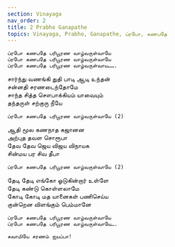 ```yaml
---
section: Vinayaga
nav_order: 2
title: 2 Prabho Ganapathe
topics: Vinayaga, Prabho, Ganapathe, ப்ரபோ, கணபதே
---
```

`ப்ரபோ கணபதே பரிபூரண வாழ்வருள்வாயே`\
`ப்ரபோ கணபதே பரிபூரண வாழ்வருள்வாயே`\
`ப்ரபோ கணபதே பரிபூரண வாழ்வருள்வாய…….`

சார்ந்து வணங்கி துதி பாடி ஆடி உந்தன்\
சன்னதி சரணடைந்தோமே\
சாந்த சித்த சௌபாக்கியம் யாவையும்\
தந்தருள் சற்குரு நீயே

`ப்ரபோ கணபதே பரிபூரண வாழ்வருள்வாயே (2)`

ஆதி மூல கணநாத கஜானன\
அற்புத தவள சொரூபா\
தேவ தேவ ஜெய விஜய விநாயக\
சின்மய பர சிவ தீபா

`ப்ரபோ கணபதே பரிபூரண வாழ்வருள்வாயே (2)`

தேடி தேடி எங்கோ ஓடுகின்றார் உள்ளே\
தேடி கண்டு கொள்ளலாமே\
கோடி கோடி மத யானைகள் பணிசெய்ய\
குன்றென விளங்கும் பெம்மானே

`ப்ரபோ கணபதே பரிபூரண வாழ்வருள்வாயே`\
`ப்ரபோ கணபதே பரிபூரண வாழ்வருள்வாயே….`

`சுவாமியே சரணம் ஐயப்பா!`

